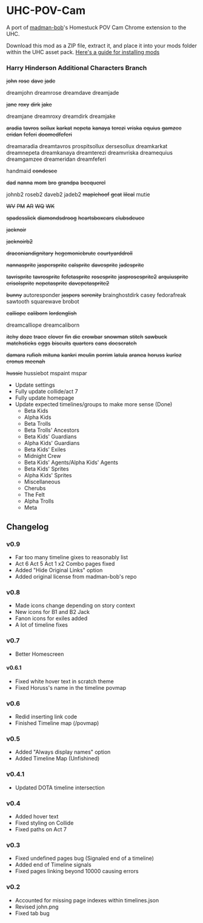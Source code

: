 # UHC-POV-Cam

A port of [madman-bob](https://github.com/madman-bob/Homestuck-POV-Cam)'s Homestuck POV Cam Chrome extension to the UHC.

Download this mod as a ZIP file, extract it, and place it into your mods folder within the UHC asset pack. [Here's a guide for installing mods](https://github.com/Bambosh/unofficial-homestuck-collection/blob/main/MODDING.md#installing-mods)

### Harry Hinderson Additional Characters Branch

~~john~~
~~rose~~
~~dave~~
~~jade~~

dreamjohn
dreamrose
dreamdave
dreamjade

~~jane~~
~~roxy~~
~~dirk~~
~~jake~~

dreamjane
dreamroxy
dreamdirk
dreamjake

~~aradia~~
~~tavros~~
~~sollux~~
~~karkat~~
~~nepeta~~
~~kanaya~~
~~terezi~~
~~vriska~~
~~equius~~
~~gamzee~~
~~eridan~~
~~feferi~~
~~doomedfeferi~~

dreamaradia
dreamtavros
prospitsollux
dersesollux
dreamkarkat
dreamnepeta
dreamkanaya
dreamterezi
dreamvriska
dreamequius
dreamgamzee
dreameridan
dreamfeferi

handmaid
~~condesce~~

~~dad~~
~~nanna~~
~~mom~~
~~bro~~
~~grandpa~~
~~becquerel~~

johnb2
roseb2
daveb2
jadeb2
~~maplehoof~~
~~gcat~~
~~lilcal~~
mutie

~~WV~~
~~PM~~
~~AR~~
~~WQ~~
~~WK~~

~~spadesslick~~
~~diamondsdroog~~
~~heartsboxcars~~
~~clubsdeuce~~

~~jacknoir~~

~~jacknoirb2~~

~~draconiandignitary~~
~~hegemonicbrute~~
~~courtyarddroll~~

~~nannasprite~~
~~jaspersprite~~
~~calsprite~~
~~davesprite~~
~~jadesprite~~

~~tavrisprite~~
~~tavrosprite~~
~~fefetasprite~~
~~rosesprite~~
~~jasprosesprite2~~
~~arquiusprite~~
~~erisolsprite~~
~~nepetasprite~~
~~davepetasprite2~~

~~bunny~~
autoresponder
~~jaspers~~
~~serenity~~
brainghostdirk
casey
fedorafreak
sawtooth
squarewave
brobot

~~calliope~~
~~caliborn~~
~~lordenglish~~

dreamcalliope
dreamcaliborn

~~itchy~~
~~doze~~
~~trace~~
~~clover~~
~~fin~~
~~die~~
~~crowbar~~
~~snowman~~
~~stitch~~
~~sawbuck~~
~~matchsticks~~
~~eggs~~
~~biscuits~~
~~quarters~~
~~cans~~
~~docscratch~~

~~damara~~
~~rufioh~~
~~mituna~~
~~kankri~~
~~meulin~~
~~porrim~~
~~latula~~
~~aranea~~
~~horuss~~
~~kurloz~~
~~cronus~~
~~meenah~~

~~hussie~~
hussiebot
mspaint
mspar

- Update settings
- Fully update collide/act 7
- Fully update homepage
- Update expected timelines/groups to make more sense (Done)
  - Beta Kids
  - Alpha Kids
  - Beta Trolls
  - Beta Trolls' Ancestors
  - Beta Kids' Guardians
  - Alpha Kids' Guardians
  - Beta Kids' Exiles
  - Midnight Crew
  - Beta Kids' Agents/Alpha Kids' Agents
  - Beta Kids' Sprites
  - Alpha Kids' Sprites
  - Miscellaneous 
  - Cherubs
  - The Felt
  - Alpha Trolls
  - Meta 
    

## Changelog

### v0.9
- Far too many timeline gixes to reasonably list
- Act 6 Act 5 Act 1 x2 Combo pages fixed
- Added "Hide Original Links" option
- Added original license from madman-bob's repo

### v0.8
- Made icons change depending on story context
- New icons for B1 and B2 Jack
- Fanon icons for exiles added
- A lot of timeline fixes

### v0.7
- Better Homescreen

#### v0.6.1
- Fixed white hover text in scratch theme
- Fixed Horuss's name in the timeline povmap

### v0.6
- Redid inserting link code
- Finished Timeline map (/povmap)

### v0.5
- Added "Always display names" option
- Added Timeline Map (Unfishined)

### v0.4.1
- Updated DOTA timeline intersection

### v0.4
- Added hover text
- Fixed styling on Collide
- Fixed paths on Act 7

### v0.3

- Fixed undefined pages bug (Signaled end of a timeline)
- Added end of Timeline signals
- Fixed pages linking beyond 10000 causing errors

### v0.2

- Accounted for missing page indexes within timelines.json
- Revised john.png
- Fixed tab bug
